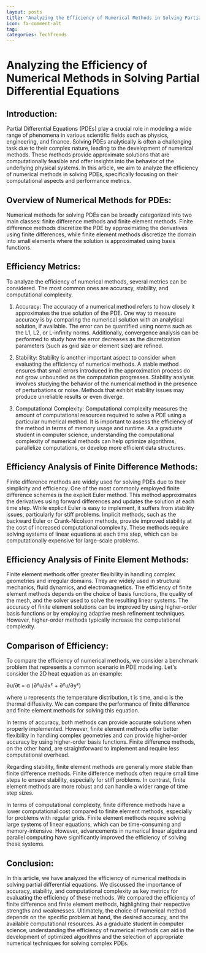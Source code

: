 ```yaml
---
layout: posts
title: "Analyzing the Efficiency of Numerical Methods in Solving Partial Differential Equations"
icon: fa-comment-alt
tag:      
categories: TechTrends
---
```



# Analyzing the Efficiency of Numerical Methods in Solving Partial Differential Equations

## Introduction:

Partial Differential Equations (PDEs) play a crucial role in modeling a wide range of phenomena in various scientific fields such as physics, engineering, and finance. Solving PDEs analytically is often a challenging task due to their complex nature, leading to the development of numerical methods. These methods provide approximate solutions that are computationally feasible and offer insights into the behavior of the underlying physical systems. In this article, we aim to analyze the efficiency of numerical methods in solving PDEs, specifically focusing on their computational aspects and performance metrics.

## Overview of Numerical Methods for PDEs:

Numerical methods for solving PDEs can be broadly categorized into two main classes: finite difference methods and finite element methods. Finite difference methods discretize the PDE by approximating the derivatives using finite differences, while finite element methods discretize the domain into small elements where the solution is approximated using basis functions.

## Efficiency Metrics:

To analyze the efficiency of numerical methods, several metrics can be considered. The most common ones are accuracy, stability, and computational complexity.

1. Accuracy: 
The accuracy of a numerical method refers to how closely it approximates the true solution of the PDE. One way to measure accuracy is by comparing the numerical solution with an analytical solution, if available. The error can be quantified using norms such as the L1, L2, or L-infinity norms. Additionally, convergence analysis can be performed to study how the error decreases as the discretization parameters (such as grid size or element size) are refined.

2. Stability:
Stability is another important aspect to consider when evaluating the efficiency of numerical methods. A stable method ensures that small errors introduced in the approximation process do not grow unbounded as the computation progresses. Stability analysis involves studying the behavior of the numerical method in the presence of perturbations or noise. Methods that exhibit stability issues may produce unreliable results or even diverge.

3. Computational Complexity:
Computational complexity measures the amount of computational resources required to solve a PDE using a particular numerical method. It is important to assess the efficiency of the method in terms of memory usage and runtime. As a graduate student in computer science, understanding the computational complexity of numerical methods can help optimize algorithms, parallelize computations, or develop more efficient data structures.

## Efficiency Analysis of Finite Difference Methods:

Finite difference methods are widely used for solving PDEs due to their simplicity and efficiency. One of the most commonly employed finite difference schemes is the explicit Euler method. This method approximates the derivatives using forward differences and updates the solution at each time step. While explicit Euler is easy to implement, it suffers from stability issues, particularly for stiff problems. Implicit methods, such as the backward Euler or Crank-Nicolson methods, provide improved stability at the cost of increased computational complexity. These methods require solving systems of linear equations at each time step, which can be computationally expensive for large-scale problems.

## Efficiency Analysis of Finite Element Methods:

Finite element methods offer greater flexibility in handling complex geometries and irregular domains. They are widely used in structural mechanics, fluid dynamics, and electromagnetics. The efficiency of finite element methods depends on the choice of basis functions, the quality of the mesh, and the solver used to solve the resulting linear systems. The accuracy of finite element solutions can be improved by using higher-order basis functions or by employing adaptive mesh refinement techniques. However, higher-order methods typically increase the computational complexity.

## Comparison of Efficiency:

To compare the efficiency of numerical methods, we consider a benchmark problem that represents a common scenario in PDE modeling. Let's consider the 2D heat equation as an example:

∂u/∂t = α (∂²u/∂x² + ∂²u/∂y²)

where u represents the temperature distribution, t is time, and α is the thermal diffusivity. We can compare the performance of finite difference and finite element methods for solving this equation.

In terms of accuracy, both methods can provide accurate solutions when properly implemented. However, finite element methods offer better flexibility in handling complex geometries and can provide higher-order accuracy by using higher-order basis functions. Finite difference methods, on the other hand, are straightforward to implement and require less computational overhead.

Regarding stability, finite element methods are generally more stable than finite difference methods. Finite difference methods often require small time steps to ensure stability, especially for stiff problems. In contrast, finite element methods are more robust and can handle a wider range of time step sizes.

In terms of computational complexity, finite difference methods have a lower computational cost compared to finite element methods, especially for problems with regular grids. Finite element methods require solving large systems of linear equations, which can be time-consuming and memory-intensive. However, advancements in numerical linear algebra and parallel computing have significantly improved the efficiency of solving these systems.

## Conclusion:

In this article, we have analyzed the efficiency of numerical methods in solving partial differential equations. We discussed the importance of accuracy, stability, and computational complexity as key metrics for evaluating the efficiency of these methods. We compared the efficiency of finite difference and finite element methods, highlighting their respective strengths and weaknesses. Ultimately, the choice of numerical method depends on the specific problem at hand, the desired accuracy, and the available computational resources. As a graduate student in computer science, understanding the efficiency of numerical methods can aid in the development of optimized algorithms and the selection of appropriate numerical techniques for solving complex PDEs.